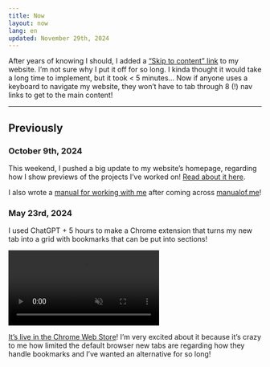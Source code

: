 ```yaml
---
title: Now
layout: now
lang: en
updated: November 29th, 2024
---
```


After years of knowing I should, I added a [“Skip to content” link](https://css-tricks.com/how-to-create-a-skip-to-content-link/) to my website. I’m not sure why I put it off for so long. I kinda thought it would take a long time to implement, but it took < 5 minutes… Now if anyone uses a keyboard to navigate my website, they won’t have to tab through 8 (!) nav links to get to the main content!

---


## Previously

### October 9th, 2024

This weekend, I pushed a big update to my website’s homepage, regarding how I show previews of the projects I’ve worked on! [Read about it here](/en/portfolio-project-showcase).

I also wrote a [manual for working with me](/{{page.lang}}/manual) after coming across [manualof.me](https://www.manualof.me/about)!


### May 23rd, 2024

I used ChatGPT + 5 hours to make a Chrome extension that turns my new tab into a grid with bookmarks that can be put into sections! 

<video autoplay loop muted src="/uploads/bookmarks-2024-05-15.mp4" class="w-100 br3"></video>

[It’s live in the Chrome Web Store](https://chromewebstore.google.com/detail/bookmarks-tab/ofijmedbafaffedkkhpgandnchdnbgoo)! I’m very excited about it because it’s crazy to me how limited the default browser new tabs are regarding how they handle bookmarks and I’ve wanted an alternative for so long!
